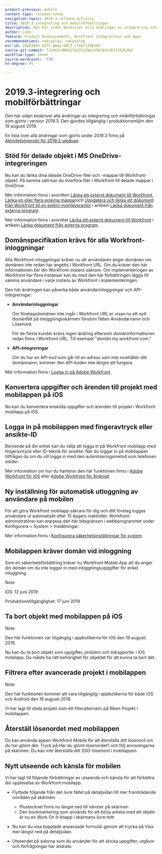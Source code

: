 ```yaml
---
product-previous: mobile
content-type: release-notes
navigation-topic: 2019-3-release-activity
title: 2019.3-integrering och mobilförbättringar
description: Den här sidan beskriver alla ändringar av integrering och mobilförbättringar som gjorts i version 2019.3. Den gjordes tillgänglig i produktionsmiljön den 19 augusti 2019.
author: Luke
feature: Product Announcements, Workfront Integrations and Apps
recommendations: noDisplay, noCatalog
exl-id: 15e03405-63ff-48ea-b873-cf44f1f46282
source-git-commit: f1e463c90641f9221228e335b583cab72762b3bd
workflow-type: tm+mt
source-wordcount: '776'
ht-degree: 0%

---
```


# 2019.3-integrering och mobilförbättringar

Den här sidan beskriver alla ändringar av integrering och mobilförbättringar som gjorts i version 2019.3. Den gjordes tillgänglig i produktionsmiljön den 19 augusti 2019.

En lista över alla ändringar som gjorts under 2019.3 finns på [Aktivitetsöversikt för 2019.3-utgåvan](../../../../product-announcements/product-releases/quarterly-release-archive/2019.3-release-activity/2019-3-release-activity-overview.md).

## Stöd för delade objekt i MS OneDrive-integreringen

Nu kan du länka dina delade OneDrive-filer och -mappar till Workfront-objekt. På samma sätt kan du överföra filer i Workfront till delade mappar i OneDrive.

Mer information finns i avsnitten [Länka ett externt dokument till Workfront](../../../../documents/adding-documents-to-workfront/link-documents-from-external-apps.md#linking-existing-documents), [Länka en eller flera externa mappar](../../../../documents/adding-documents-to-workfront/link-documents-from-external-apps.md#linking-a-folder)och [Uppdatera och länka ett dokument från Workfront till en extern molnleverantör](../../../../documents/adding-documents-to-workfront/link-documents-from-external-apps.md#sending-documents) i artikeln [Länka dokument från externa program](../../../../documents/adding-documents-to-workfront/link-documents-from-external-apps.md).

Mer information finns i avsnittet [Länka ett externt dokument till Workfront](../../../../documents/adding-documents-to-workfront/link-documents-from-external-apps.md#linking-existing-documents) i artikeln [Länka dokument från externa program](../../../../documents/adding-documents-to-workfront/link-documents-from-external-apps.md).

## Domänspecifikation krävs för alla Workfront-inloggningar

Alla Workfront-inloggningar kräver nu att användaren anger domänen om domänen inte redan har angetts i Workfront URL. Om du kräver den här informationen blir din Workfront-instans säkrare. Om implementeringen av Workfront har flera instanser kan du med den här förbättringen lägga till samma användare i varje instans av Workfront i implementeringen.

Den här ändringen kan påverka både användarinloggningar och API-integreringar:

* **Användarinloggningar**

  Om företagsdomänen inte ingår i Workfront URL:er visas nu ett nytt domänfält på inloggningsskärmen förutom fälten Användarnamn och Lösenord.

  För de flesta kunder krävs ingen ändring eftersom domäninformationen redan finns i Workfront URL. Till exempel &quot;*domän*.my.workfront.com.&quot;

* **API-integreringar**

  Om du har en API-kod som går till en adress som inte innehåller ditt domännamn, kommer den API-koden inte längre att fungera.

Mer information finns i [Logga in på Adobe Workfront](../../../../workfront-basics/manage-your-account-and-profile/managing-your-workfront-account/log-in-to-workfront.md).

## Konvertera uppgifter och ärenden till projekt med mobilappen på iOS

Nu kan du konvertera enskilda uppgifter och ärenden till projekt i Workfront mobilapp på iOS.

## Logga in på mobilappen med fingeravtryck eller ansikte-ID

Beroende på din enhet kan du välja att logga in på Workfront mobilapp med fingeravtryck eller ID-teknik för ansikte. När du loggar in på mobilappen tillfrågas du om du vill logga in med den autentiseringsmetod som telefonen stöder.

Mer information om hur du hanterar den här funktionen finns i [Adobe Workfront för iOS](../../../../workfront-basics/mobile-apps/using-the-workfront-mobile-app/workfront-for-ios.md) eller [Adobe Workfront för Android](../../../../workfront-basics/mobile-apps/using-the-workfront-mobile-app/workfront-for-android.md).

## Ny inställning för automatisk utloggning av användare på mobilen

För att göra Workfront mobilapp säkrare för dig och ditt företag loggas användare ut automatiskt efter 15 dagars inaktivitet. Workfront-administratörer kan anpassa den här tidsgränsen i webbprogrammet under Konfigurera > System > Inställningar.

Mer information finns i [Konfigurera säkerhetsinställningar för system](../../../../administration-and-setup/manage-workfront/security/configure-security-preferences.md).

## Mobilappen kräver domän vid inloggning

Som en säkerhetsförbättring kräver nu Workfront Mobile App att du anger din domän om du inte loggar in med inloggningsuppgifter för enkel inloggning.

>[!NOTE]
>
>iOS: 12 juni 2019
>
>Produktionstillgänglighet: 17 juni 2019

## Ta bort objekt med mobilappen på iOS

>[!NOTE]
>
>Den här funktionen var tillgänglig i appbutikerna för iOS den 19 augusti 2019.

Nu kan du ta bort objekt som uppgifter, problem och tidrapporter i iOS mobilapp. Du måste ha rätt behörighet för objektet för att kunna ta bort det.

## Filtrera efter avancerade projekt i mobilappen

>[!NOTE]
>
>Den här funktionen kommer att vara tillgänglig i appbutikerna för både iOS och Android den 19 augusti 2019.

Vi har lagt till döda projekt som ett filteralternativ på fliken Projekt i mobilappen.

## Återställ lösenordet med mobilappen

Du kan använda appen Workfront Mobile för att återställa ditt lösenord om du har glömt det. Tryck på Har du glömt lösenordet? och följ anvisningarna på skärmen. Du kan inte återställa ditt SSO-lösenord i mobilappen.

## Nytt utseende och känsla för mobilen

Vi har lagt till följande förbättringar av utseende och känsla för att förbättra din upplevelse av Workfront mobilapp.

* Flyttade följande från det övre fältet på detaljsidan till mer framträdande områden på skärmen:

   * Plustecknet finns nu längst ned till vänster på skärmen
   * Den bockmarkering som används för att börja arbeta med ett objekt är nu en Work On It-knapp i skärmens övre mitt

* Nu kan du visa kopplade anpassade formulär genom att trycka på Visa mer längst ned på detaljsidan.
* Utseendet på sidorna som du använder för att skicka uppgifter, utgåvor och förfrågningar har ändrats.

